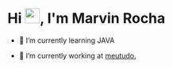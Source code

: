 <h1 align="left">Hi <img src="https://raw.githubusercontent.com/kaueMarques/kaueMarques/master/hi.gif" height="30px">, I'm Marvin Rocha</h1>

- 🌱 I’m currently learning JAVA

- 🔭 I’m currently working at [meutudo.](https://www.linkedin.com/company/meutudoapp/)
